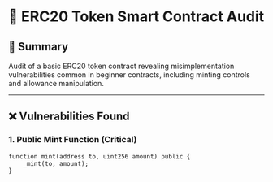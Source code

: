 # 📝 ERC20 Token Smart Contract Audit

## 📌 Summary
Audit of a basic ERC20 token contract revealing misimplementation vulnerabilities common in beginner contracts, including minting controls and allowance manipulation.

---

## ❌ Vulnerabilities Found

### 1. Public Mint Function (Critical)
```solidity
function mint(address to, uint256 amount) public {
    _mint(to, amount);
}
